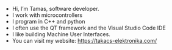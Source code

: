 - Hi, I’m Tamas, software developer.
- I work with microcontrollers
- I program in C++ and python
- I often use the QT framework and the Visual Studio Code IDE
- I like building Machine User Interfaces.
- You can visit my website: https://takacs-elektronika.com/



<!---
taktam/taktam is a ✨ special ✨ repository because its `README.md` (this file) appears on your GitHub profile.
You can click the Preview link to take a look at your changes.
--->
